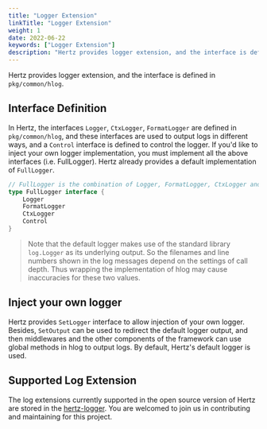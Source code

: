 ```yaml
---
title: "Logger Extension"
linkTitle: "Logger Extension"
weight: 1
date: 2022-06-22
keywords: ["Logger Extension"]
description: "Hertz provides logger extension, and the interface is defined in `pkg/common/hlog`."
---
```


Hertz provides logger extension, and the interface is defined in `pkg/common/hlog`.

## Interface Definition

In Hertz, the interfaces `Logger`, `CtxLogger`, `FormatLogger` are defined in `pkg/common/hlog`, and these interfaces are used to output logs in different ways, and a `Control` interface is defined to control the logger.
If you'd like to inject your own logger implementation, you must implement all the above interfaces (i.e. FullLogger). Hertz already provides a default implementation of `FullLogger`.

```go
// FullLogger is the combination of Logger, FormatLogger, CtxLogger and Control.
type FullLogger interface {
    Logger
    FormatLogger
    CtxLogger
    Control
}
```

> Note that the default logger makes use of the standard library `log.Logger` as its underlying output. So the filenames and line numbers shown in the log messages depend on the settings of call depth. Thus wrapping the implementation of hlog may cause inaccuracies for these two values.

## Inject your own logger

Hertz provides `SetLogger` interface to allow injection of your own logger. Besides, `SetOutput` can be used to redirect the default logger output, and then middlewares and the other components of the framework can use global methods in hlog to output logs.
By default, Hertz's default logger is used.

## Supported Log Extension

The log extensions currently supported in the open source version of Hertz are stored in the [hertz-logger](https://github.com/hertz-contrib/logger). You are welcomed to join us in contributing and maintaining for this project.
